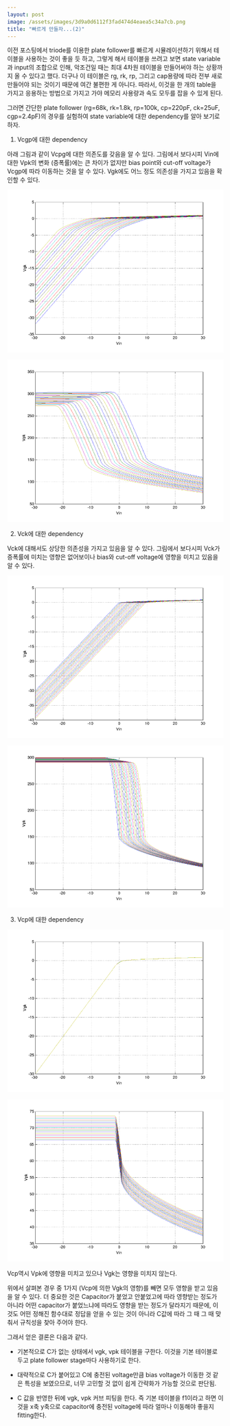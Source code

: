 ```yaml
---
layout: post
image: /assets/images/3d9a0d6112f3fad474d4eaea5c34a7cb.png
title: "빠르게 만들자...(2)"
---
```



이전 포스팅에서 triode를 이용한 plate follower를 빠르게 시뮬레이션하기 위해서 테이블을 사용하는 것이 좋을 듯 하고, 그렇게 해서 테이블을 쓰려고 보면 state variable과 input의 조합으로 인해, 악조건일 때는 최대 4차원 테이블을 만들어써야 하는 상황까지 올 수 있다고 했다. 더구나 이 테이블은 rg, rk, rp, 그리고 cap용량에 따라 전부 새로 만들어야 되는 것이기 때문에 여간 불편한 게 아니다. 따라서, 이것을 한 개의 table을 가지고 응용하는 방법으로 가지고 가야 메모리 사용량과 속도 모두를 잡을 수 있게 된다.




그러면 간단한 plate follower (rg=68k, rk=1.8k, rp=100k, cp=220pF, ck=25uF, cgp=2.4pF)의 경우를 실험하여 state variable에 대한 dependency를 알아 보기로 하자.




1) Vcgp에 대한 dependency




아래 그림과 같이 Vcpg에 대한 의존도를 갖음을 알 수 있다. 그림에서 보다시피 Vin에 대한 Vpk의 변화 (증폭률)에는 큰 차이가 없지만 bias point와 cut-off voltage가 Vcgp에 따라 이동하는 것을 알 수 있다. Vgk에도 어느 정도 의존성을 가지고 있음을 확인할 수 있다.






![image](/assets/images/3d9a0d6112f3fad474d4eaea5c34a7cb.png)



![image](/assets/images/160b81be262c14deb46c4c383d666aa7.png)










2) Vck에 대한 dependency




Vck에 대해서도 상당한 의존성을 가지고 있음을 알 수 있다. 그림에서 보다시피 Vck가 증폭률에 미치는 영향은 없어보이나 bias와 cut-off voltage에 영향을 미치고 있음을 알 수 있다.






![image](/assets/images/405171da3cfa0b58401044504d68722c.png)



![image](/assets/images/a06739afa3eb156a540a7f3f3bcacdf0.png)

3) Vcp에 대한 dependency






![image](/assets/images/2fc20667d99ce429c5e45ce3fd8f9790.png)



![image](/assets/images/7829a238377224aff378b45019713245.png)







Vcp역시 Vpk에 영향을 미치고 있으나 Vgk는 영향을 미치지 않는다. 




위에서 살펴본 경우 중 1가지 (Vcp에 의한 Vgk의 영향)를 빼면 모두 영향을 받고 있음을 알 수 있다. 더 중요한 것은 Capacitor가 붙었고 안붙었고에 따라 영향받는 정도가 아니라 어떤 capacitor가 붙었느냐에 따라도 영향을 받는 정도가 달라지기 때문에, 이것도 어떤 정해진 함수대로 정답을 얻을 수 있는 것이 아니라 C값에 따라 그 때 그 때 맞춰서 규칙성을 찾아 주어야 한다.




그래서 얻은 결론은 다음과 같다.




- 기본적으로 C가 없는 상태에서 vgk, vpk 테이블을 구한다. 이것을 기본 테이블로 두고 plate follower stage마다 사용하기로 한다.

- 대략적으로 C가 붙어있고 C에 충전된 voltage만큼 bias voltage가 이동한 것 같은 특성을 보였으므로, 너무 고민할 것 없이 쉽게 간략화가 가능할 것으로 판단됨.

- C 값을 반영한 뒤에 vgk, vpk 커브 피팅을 한다. 즉 기본 테이블을 f1이라고 하면 이것을 x축 y축으로 capacitor에 충전된 voltage에 따라 얼마나 이동해야 좋을지 fitting한다. 











